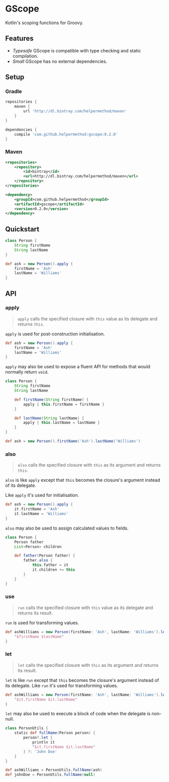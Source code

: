 # GScope

Kotlin's scoping functions for Groovy.

## Features

* *Typesafe* GScope is compatible with type checking and static compilation.
* *Small* GScope has no external dependencies.

## Setup

### Gradle

```groovy
repositories {
    maven {
        url 'http://dl.bintray.com/helpermethod/maven'
    }
}

dependencies {
    compile 'com.github.helpermethod:gscope:0.2.0'
}
```

### Maven

```xml
<repositories>
    <repository>
        <id>bintray</id>
        <url>http://dl.bintray.com/helpermethod/maven</url>
    </repository>
</repositories>

<dependency>
    <groupId>com.github.helpermethod</groupId>
    <artifactId>gscope</artifactId>
    <version>0.2.0</version>
</dependency>
```

## Quickstart

```groovy
class Person {
    String firstName
    String lastName
}

def ash = new Person().apply {
    firstName = 'Ash'
    lastName = 'Williams'
}
```

## API

### apply

> `apply` calls the specified closure with `this` value as its delegate and returns `this`.

`apply` is used for post-construction initialisation.

```groovy
def ash = new Person().apply {
    firstName = 'Ash'
    lastName = 'Williams'
}
```

`apply` may also be used to expose a fluent API for methods that would normally return `void`.

```groovy
class Person {
    String firstName
    String lastName

    def firstName(String firstName) {
        apply { this.firstName = firstName }
    }

    def lastName(String lastName) {
        apply { this.lastName = lastName }
    }
}

def ash = new Person().firstName('Ash').lastName('Williams')
```

### also

> `also` calls the specified closure with `this` as its argument and returns `this`.

`also` is like `apply` except that `this` becomes the closure's argument instead of its delegate.

Like `apply` it's used for initialisation.

```groovy
def ash = new Person().apply {
    it.firstName = 'Ash'
    it.lastName = 'Williams'
}
```

`also` may also be used to assign calculated values to fields.

```groovy
class Person {
    Person father
    List<Person> children

    def father(Person father) {
        father.also {
            this.father = it
            it.children += this
        }
    }
}
```

### use

> `run` calls the specified closure with `this` value as its delegate and returns its result.

`run` is used for transforming values.

```groovy
def ashWilliams = new Person(firstName: 'Ash', lastName: 'Williams').let {
    "$firstName $lastName"
}
```

### let

> `let` calls the specified closure with `this` as its argument and returns its result.

`let` is like `run` except that `this` becomes the closure's argument instead of its delegate.
Like `run` it's used for transforming values.

```groovy
def ashWilliams = new Person(firstName: 'Ash', lastName: 'Williams').let {
    "$it.firstName $it.lastName"
}
```

`let` may also be used to execute a block of code when the delegate is non-null.

```groovy
class PersonUtils {
    static def fullName(Person person) {
        person?.let {
            println it
            "$it.firstName $it.lastName"
        } ?: 'John Doe'
    }
}

def ashWilliams = PersonUtils.fullName(ash)
def johnDoe = PersonUtils.fullName(null)
```
